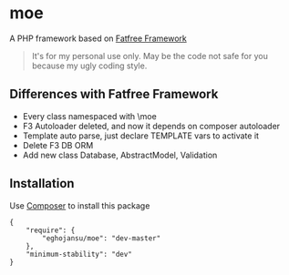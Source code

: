 # moe
A PHP framework based on [Fatfree Framework](http://fatfreeframework.com)

> It's for my personal use only. May be the code not safe for you because my ugly coding style.

## Differences with Fatfree Framework
- Every class namespaced with \moe
- F3 Autoloader deleted, and now it depends on composer autoloader
- Template auto parse, just declare TEMPLATE vars to activate it
- Delete F3 DB ORM
- Add new class Database, AbstractModel, Validation

## Installation
Use [Composer](http://getcomposer.org) to install this package

	{
	    "require": {
	        "eghojansu/moe": "dev-master"
	    },
	    "minimum-stability": "dev"
	}